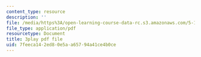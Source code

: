 ```yaml
---
content_type: resource
description: ''
file: /media/https%3A/open-learning-course-data-rc.s3.amazonaws.com/5-111sc-principles-of-chemical-science-fall-2014/7feeca142ed80e5aa65794a41ce4b0ce_-jJz5OMmuP0.pdf
file_type: application/pdf
resourcetype: Document
title: 3play pdf file
uid: 7feeca14-2ed8-0e5a-a657-94a41ce4b0ce
---
```

